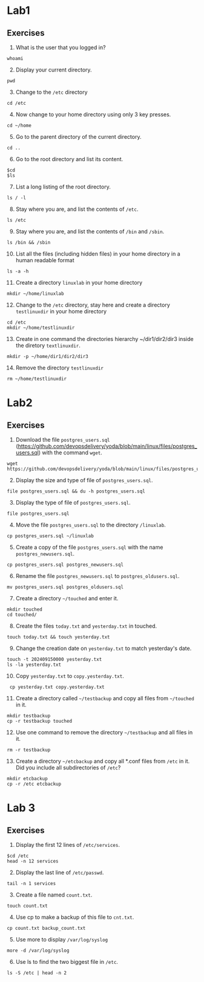 # Lab1 
## Exercises

1. What is the user that you logged in?
````
whoami
````
2. Display your current directory.
`````
pwd
``````
3. Change to the `/etc` directory
``````
cd /etc
``````
4. Now change to your home directory using only 3 key presses.
`````` 
cd ~/home
`````` 
5. Go to the parent directory of the current directory.
`````` 
cd ..
`````` 
6. Go to the root directory and list its content.
`````` 
$cd 
$ls
``````
 7. List a long listing of the root directory.
`````` 
ls / -l
`````` 
8. Stay where you are, and list the contents of `/etc`.
`````` 
ls /etc
`````` 
9. Stay where you are, and list the contents of `/bin` and `/sbin`.
`````` 
ls /bin && /sbin
`````` 
10. List all the files (including hidden files) in your home directory in a human readable format
`````` 
ls -a -h
`````` 
11. Create a directory `linuxlab` in your home directory
`````` 
mkdir ~/home/linuxlab
`````` 
12. Change to the `/etc` directory, stay here and create a directory `testlinuxdir` in your home directory
`````` 
cd /etc
mkdir ~/home/testlinuxdir
`````` 
13. Create in one command the directories hierarchy ~/dir1/dir2/dir3 inside the diretory `textlinuxdir`. 
`````` 
mkdir -p ~/home/dir1/dir2/dir3
`````` 
14. Remove the directory `testlinuxdir`
`````` 
rm ~/home/testlinuxdir
`````` 

# Lab2

## Exercises

1. Download the file `postgres_users.sql` (https://github.com/devopsdelivery/yoda/blob/main/linux/files/postgres_users.sql) with the command `wget`.
`````` 
wget https://github.com/devopsdelivery/yoda/blob/main/linux/files/postgres_users.sql
`````` 

2. Display the size and type of file of `postgres_users.sql`. 
`````` 
file postgres_users.sql && du -h postgres_users.sql
`````` 

3. Display the type of file of `postgres_users.sql`.
`````` 
file postgres_users.sql
``````  

4. Move the file `postgres_users.sql` to the directory `/linuxlab`. 
`````` 
cp postgres_users.sql ~/linuxlab
`````` 

5. Create a copy of the file `postgres_users.sql` with the name `postgres_newusers.sql`.
`````` 
cp postgres_users.sql postgres_newusers.sql
`````` 

6. Rename the file `postgres_newusers.sql` to `postgres_oldusers.sql`.
``````
mv postgres_users.sql postgres_oldusers.sql
``````

7. Create a directory `~/touched` and enter it.
``````
mkdir touched 
cd touched/
``````

8. Create the files `today.txt` and `yesterday.txt` in touched.
``````
touch today.txt && touch yesterday.txt
``````

9. Change the creation date on `yesterday.txt` to match yesterday's date.
``````
touch -t 202409150000 yesterday.txt 
ls -la yesterday.txt 
``````

10.  Copy `yesterday.txt` to `copy.yesterday.txt`.
``````
 cp yesterday.txt copy.yesterday.txt
``````

11.  Create a directory called `~/testbackup` and copy all files from `~/touched` in it.
``````
mkdir testbackup
cp -r testbackup touched
``````

12.  Use one command to remove the directory `~/testbackup` and all files in it.
``````
rm -r testbackup
``````

13.  Create a directory `~/etcbackup` and copy all *.conf files from `/etc` in it. Did you include all subdirectories of `/etc`?
``````
mkdir etcbackup
cp -r /etc etcbackup
``````

# Lab 3 

## Exercises

1. Display the first 12 lines of `/etc/services`.
````
$cd /etc
head -n 12 services 
````

2. Display the last line of `/etc/passwd`.
```
tail -n 1 services
```

3. Create a file named `count.txt`.
```
touch count.txt
````

4. Use cp to make a backup of this file to `cnt.txt`. 
````
cp count.txt backup_count.txt
````

5. Use more to display `/var/log/syslog`
````
more -d /var/log/syslog
````
6. Use ls to find the two biggest file in `/etc`.
````
ls -S /etc | head -n 2
````